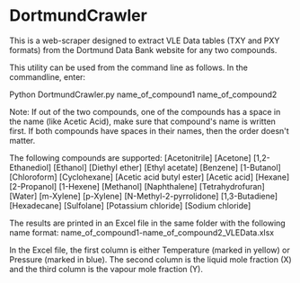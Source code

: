 # DortmundCrawler
This is a web-scraper designed to extract VLE Data tables (TXY and PXY formats) from the Dortmund Data Bank website for any two compounds. 

This utility can be used from the command line as follows. In the commandline, enter:

Python DortmundCrawler.py name_of_compound1 name_of_compound2

Note: If out of the two compounds, one of the compounds has a space in the name (like Acetic Acid), make sure that compound's name is written first. If both compounds have spaces in their names, then the order doesn't matter.

The following compounds are supported:
[Acetonitrile] [Acetone] [1,2-Ethanediol] [Ethanol] [Diethyl ether] [Ethyl acetate] [Benzene] [1-Butanol] [Chloroform] [Cyclohexane] [Acetic acid butyl ester] [Acetic acid] [Hexane] [2-Propanol] [1-Hexene] [Methanol] [Naphthalene] [Tetrahydrofuran] [Water] [m-Xylene] [p-Xylene] [N-Methyl-2-pyrrolidone] [1,3-Butadiene] [Hexadecane] [Sulfolane] [Potassium chloride] [Sodium chloride]

The results are printed in an Excel file in the same folder with the following name format:
name_of_compound1-name_of_compound2_VLEData.xlsx

In the Excel file, the first column is either Temperature (marked in yellow) or Pressure (marked in blue). The second column is the liquid mole fraction (X) and the third column is the vapour mole fraction (Y).
